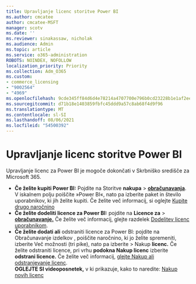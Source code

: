 ```yaml
---
title: Upravljanje licenc storitve Power BI
ms.author: cmcatee
author: cmcatee-MSFT
manager: scotv
ms.date: ''
ms.reviewer: sinakassaw, nicholak
ms.audience: Admin
ms.topic: article
ms.service: o365-administration
ROBOTS: NOINDEX, NOFOLLOW
localization_priority: Priority
ms.collection: Adm_O365
ms.custom:
- commerce_licensing
- "9002564"
- "4969"
ms.openlocfilehash: 9cde345ff84d6d4e78214a4707700e796b0cd23228b1e1af2ee315ffd88b4fc6
ms.sourcegitcommit: d71b18e1403859fbfc45ddd9a57c8ab68f4d9f96
ms.translationtype: MT
ms.contentlocale: sl-SI
ms.lasthandoff: 08/06/2021
ms.locfileid: "54500392"
---
```

# <a name="power-bi-license-management"></a>Upravljanje licenc storitve Power BI

Upravljanje licenc za Power BI je mogoče dokončati v Skrbniško središče za Microsoft 365.

- **Če želite kupiti Power BI:** Pojdite na Storitve **nakupa** \> **[obračunavanja](https://go.microsoft.com/fwlink/p/?linkid=868433)**. V iskalnem polju poiščite »Power BI«, nato pa izberite paket in število uporabnikov, ki jih želite kupiti. Če želite več informacij, si oglejte [Kupite drugo naročnino](/microsoft-365/commerce/try-or-buy-microsoft-365#buy-a-different-subscription)
- **Če želite dodeliti licence za Power BI:** pojdite na **Licence za**  >  **[obračunavanje.](https://go.microsoft.com/fwlink/p/?linkid=842264)** Če želite več informacij, glejte razdelek [Dodelitev licenc uporabnikom](/microsoft-365/admin/manage/assign-licenses-to-users).
- **Če želite dodati ali** odstraniti licence za Power BI: pojdite na Obračunavanje izdelkov , poiščite naročnino, ki jo želite spremeniti, izberite Več možnosti (tri pike), nato pa izberite  >  **[](https://go.microsoft.com/fwlink/p/?linkid=842054)** Nakup **licenc.**  Če želite odstraniti licence, pri vrhu **podokna Nakup licenc** izberite **odstrani licence.** Če želite več informacij, [glejte Nakup ali odstranjevanje licenc](/microsoft-365/commerce/licenses/buy-licenses).\
**OGLEJTE SI videoposnetek,** v ki prikazuje, kako to naredite: [Nakup novih licenc](https://go.microsoft.com/fwlink/p/?linkid=2154857)